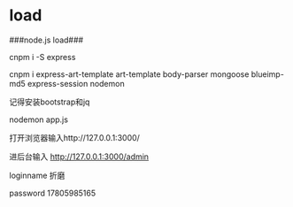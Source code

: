 # load
###node.js load###

cnpm i -S express

cnpm i express-art-template art-template body-parser mongoose blueimp-md5 express-session nodemon

记得安装bootstrap和jq

nodemon app.js

打开浏览器输入http://127.0.0.1:3000/

进后台输入 http://127.0.0.1:3000/admin

loginname 折磨

password 17805985165

